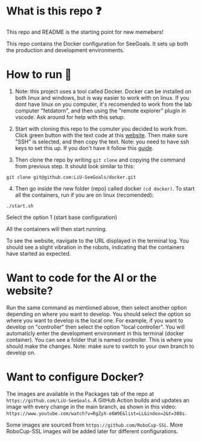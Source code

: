 # What is this repo ❓

This repo and README is the starting point for new memebers!

This repo contains the Docker configuration for SeeGoals. It sets up both the production and development environments.

# How to run 🚀

1. Note: this project uses a tool called Docker. Docker can be installed on both linux and windows, but is way easier to work with on linux. If you dont have linux on you computer, it's recomended to work from the lab computer "fetdatorn", and then using the "remote explorer" plugin in vscode. Ask around for help with this setup.

2. Start with cloning this repo to the comuter you decided to work from. Click green button with the text code at this [website](https://github.com/LiU-SeeGoals/seegoals). Then make sure "SSH" is selected, and then copy the text. Note: you need to have ssh keys to set this up. If you don't have it follow this [guide](https://docs.github.com/en/authentication/connecting-to-github-with-ssh/adding-a-new-ssh-key-to-your-github-account).

3. Then clone the repo by writing `git clone` and copying the command from previous step. It should look similar to this:

```
git clone git@github.com:LiU-SeeGoals/docker.git
```

4. Then go inside the new folder (repo) called docker `(cd docker)`. To start all the containers, run if you are on linux (recomended):

```
./start.sh
```

Select the option 1 (start base configuration)

All the containers will then start running.

To see the website, navigate to the URL displayed in the terminal log. You should see a slight vibration in the robots, indicating that the containers have started as expected.

# Want to code for the AI or the website?

Run the same command as mentioned above, then select another option depending on where you want to develop. You should select the option so where you want to develop is the local one. For example, if you want to develop on "controller" then select the option "local controller". You will automaticly enter the development environment in this terminal (docker container). You can see a folder that is named controller. This is where you should make the changes. Note: make sure to switch to your own branch to develop on.

# Want to configure Docker?

The images are available in the Packages tab of the repo at ```https://github.com/LiU-SeeGoals```. A GitHub Action builds and updates an image with every change in the main branch, as shown in this video: ```https://www.youtube.com/watch?v=RgZyX-e6W9E&list=LL&index=2&t=308s```.

Some images are sourced from ```https://github.com/RoboCup-SSL```. More RoboCup-SSL images will be added later for different configurations.
